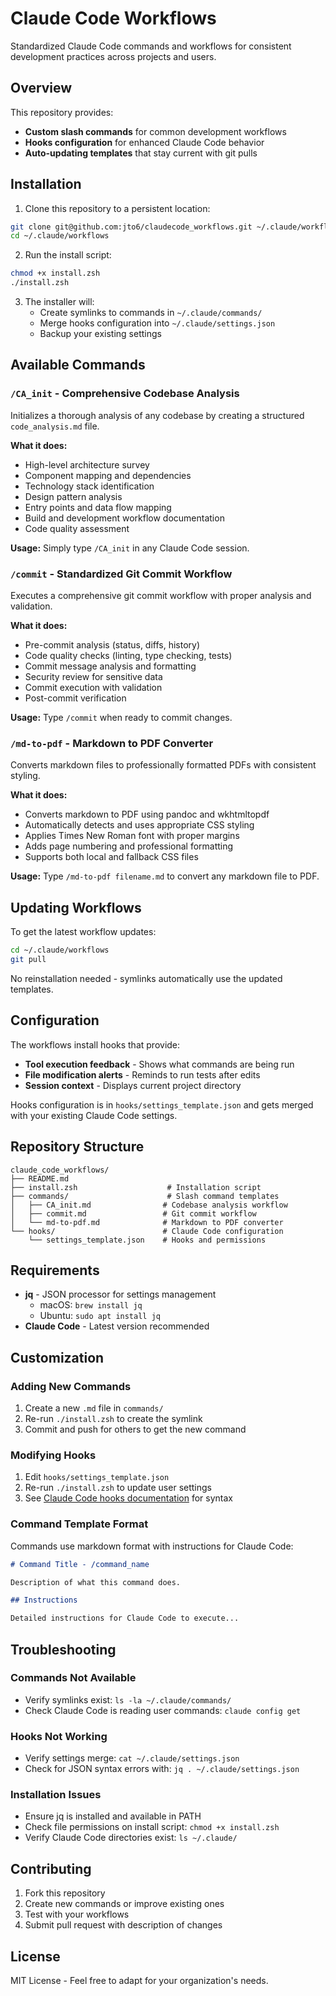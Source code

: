 # Claude Code Workflows

Standardized Claude Code commands and workflows for consistent development practices across projects and users.

## Overview

This repository provides:
- **Custom slash commands** for common development workflows
- **Hooks configuration** for enhanced Claude Code behavior  
- **Auto-updating templates** that stay current with git pulls

## Installation

1. Clone this repository to a persistent location:
```bash
git clone git@github.com:jto6/claudecode_workflows.git ~/.claude/workflows
cd ~/.claude/workflows
```

2. Run the install script:
```bash
chmod +x install.zsh
./install.zsh
```

3. The installer will:
   - Create symlinks to commands in `~/.claude/commands/`
   - Merge hooks configuration into `~/.claude/settings.json`
   - Backup your existing settings

## Available Commands

### `/CA_init` - Comprehensive Codebase Analysis
Initializes a thorough analysis of any codebase by creating a structured `code_analysis.md` file.

**What it does:**
- High-level architecture survey
- Component mapping and dependencies
- Technology stack identification
- Design pattern analysis
- Entry points and data flow mapping
- Build and development workflow documentation
- Code quality assessment

**Usage:** Simply type `/CA_init` in any Claude Code session.

### `/commit` - Standardized Git Commit Workflow
Executes a comprehensive git commit workflow with proper analysis and validation.

**What it does:**
- Pre-commit analysis (status, diffs, history)
- Code quality checks (linting, type checking, tests)
- Commit message analysis and formatting
- Security review for sensitive data
- Commit execution with validation
- Post-commit verification

**Usage:** Type `/commit` when ready to commit changes.

### `/md-to-pdf` - Markdown to PDF Converter
Converts markdown files to professionally formatted PDFs with consistent styling.

**What it does:**
- Converts markdown to PDF using pandoc and wkhtmltopdf
- Automatically detects and uses appropriate CSS styling
- Applies Times New Roman font with proper margins
- Adds page numbering and professional formatting
- Supports both local and fallback CSS files

**Usage:** Type `/md-to-pdf filename.md` to convert any markdown file to PDF.

## Updating Workflows

To get the latest workflow updates:
```bash
cd ~/.claude/workflows
git pull
```

No reinstallation needed - symlinks automatically use the updated templates.

## Configuration

The workflows install hooks that provide:
- **Tool execution feedback** - Shows what commands are being run
- **File modification alerts** - Reminds to run tests after edits
- **Session context** - Displays current project directory

Hooks configuration is in `hooks/settings_template.json` and gets merged with your existing Claude Code settings.

## Repository Structure

```
claude_code_workflows/
├── README.md
├── install.zsh                    # Installation script
├── commands/                      # Slash command templates
│   ├── CA_init.md                # Codebase analysis workflow
│   ├── commit.md                 # Git commit workflow
│   └── md-to-pdf.md              # Markdown to PDF converter
└── hooks/                        # Claude Code configuration
    └── settings_template.json    # Hooks and permissions
```

## Requirements

- **jq** - JSON processor for settings management
  - macOS: `brew install jq`
  - Ubuntu: `sudo apt install jq`
- **Claude Code** - Latest version recommended

## Customization

### Adding New Commands
1. Create a new `.md` file in `commands/`
2. Re-run `./install.zsh` to create the symlink
3. Commit and push for others to get the new command

### Modifying Hooks
1. Edit `hooks/settings_template.json`
2. Re-run `./install.zsh` to update user settings
3. See [Claude Code hooks documentation](https://docs.anthropic.com/en/docs/claude-code/hooks) for syntax

### Command Template Format
Commands use markdown format with instructions for Claude Code:
```markdown
# Command Title - /command_name

Description of what this command does.

## Instructions

Detailed instructions for Claude Code to execute...
```

## Troubleshooting

### Commands Not Available
- Verify symlinks exist: `ls -la ~/.claude/commands/`
- Check Claude Code is reading user commands: `claude config get`

### Hooks Not Working  
- Verify settings merge: `cat ~/.claude/settings.json`
- Check for JSON syntax errors with: `jq . ~/.claude/settings.json`

### Installation Issues
- Ensure jq is installed and available in PATH
- Check file permissions on install script: `chmod +x install.zsh`
- Verify Claude Code directories exist: `ls ~/.claude/`

## Contributing

1. Fork this repository
2. Create new commands or improve existing ones
3. Test with your workflows
4. Submit pull request with description of changes

## License

MIT License - Feel free to adapt for your organization's needs.
